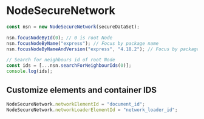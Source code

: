 # NodeSecureNetwork

```js
const nsn = new NodeSecureNetwork(secureDataSet);

nsn.focusNodeById(0); // 0 is root Node
nsn.focusNodeByName("express"); // Focus by package name
nsn.focusNodeByNameAndVersion("express", "4.18.2"); // Focus by package name and version

// Search for neighbours id of root Node
const ids = [...nsn.searchForNeighbourIds(0)];
console.log(ids);
```

## Customize elements and container IDS

```js
NodeSecureNetwork.networkElementId = "document_id";
NodeSecureNetwork.networkLoaderElementId = "network_loader_id";
```

